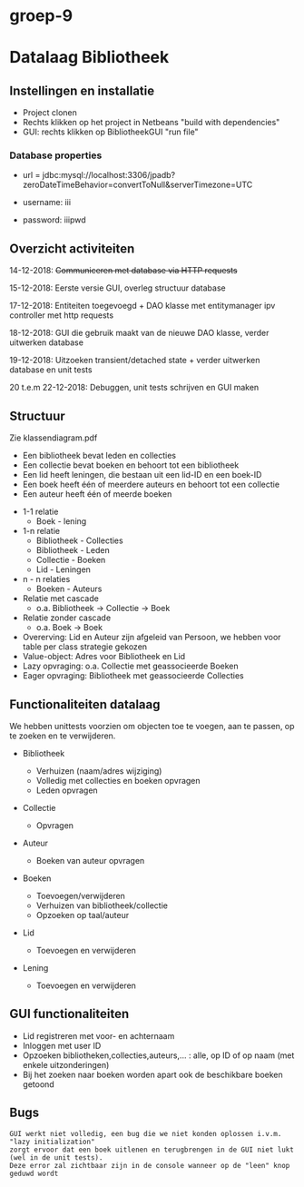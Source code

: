 # groep-9

# Datalaag Bibliotheek 

## Instellingen en installatie

- Project clonen
- Rechts klikken op het project in Netbeans "build with dependencies"
- GUI: rechts klikken op BibliotheekGUI "run file"

### Database properties
- url = jdbc:mysql://localhost:3306/jpadb?zeroDateTimeBehavior=convertToNull&serverTimezone=UTC

- username: iii

- password: iiipwd

## Overzicht activiteiten

14-12-2018: ~~Communiceren met database via HTTP requests~~ 

15-12-2018: Eerste versie GUI, overleg structuur database

17-12-2018: Entiteiten toegevoegd + DAO klasse met entitymanager ipv controller met http requests

18-12-2018: GUI die gebruik maakt van de nieuwe DAO klasse, verder uitwerken database

19-12-2018: Uitzoeken transient/detached state + verder uitwerken database en unit tests

20 t.e.m 22-12-2018: Debuggen, unit tests schrijven en GUI maken


## Structuur
Zie klassendiagram.pdf
- Een bibliotheek bevat leden en collecties
- Een collectie bevat boeken en behoort tot een bibliotheek
- Een lid heeft leningen, die bestaan uit een lid-ID en een boek-ID
- Een boek heeft één of meerdere auteurs en behoort tot een collectie
- Een auteur heeft één of meerde boeken

* 1-1 relatie
  * Boek - lening
* 1-n relatie
  * Bibliotheek - Collecties
  * Bibliotheek - Leden
  * Collectie - Boeken
  * Lid - Leningen
* n - n relaties
  * Boeken - Auteurs
* Relatie met cascade
  * o.a. Bibliotheek -> Collectie -> Boek
* Relatie zonder cascade
  * o.a. Boek -> Boek
* Overerving: Lid en Auteur zijn afgeleid van Persoon, we hebben voor table per class strategie gekozen
* Value-object: Adres voor Bibliotheek en Lid
* Lazy opvraging: o.a. Collectie met geassocieerde Boeken
* Eager opvraging: Bibliotheek met geassocieerde Collecties

## Functionaliteiten datalaag
We hebben unittests voorzien om objecten toe te voegen, aan te passen, op te zoeken en te verwijderen.
* Bibliotheek
  * Verhuizen (naam/adres wijziging)
  * Volledig met collecties en boeken opvragen
  * Leden opvragen 
* Collectie
  * Opvragen
* Auteur
  * Boeken van auteur opvragen
* Boeken
  * Toevoegen/verwijderen
  * Verhuizen van bibliotheek/collectie 
  * Opzoeken op taal/auteur
* Lid
  * Toevoegen en verwijderen
* Lening
  * Toevoegen en verwijderen
  
  ##

## GUI functionaliteiten
- Lid registreren met voor- en achternaam
- Inloggen met user ID
- Opzoeken bibliotheken,collecties,auteurs,... : alle, op ID of op naam (met enkele uitzonderingen)
- Bij het zoeken naar boeken worden apart ook de beschikbare boeken getoond

## Bugs
``` 
GUI werkt niet volledig, een bug die we niet konden oplossen i.v.m. "lazy initialization"
zorgt ervoor dat een boek uitlenen en terugbrengen in de GUI niet lukt (wel in de unit tests).
Deze error zal zichtbaar zijn in de console wanneer op de "leen" knop geduwd wordt
```
